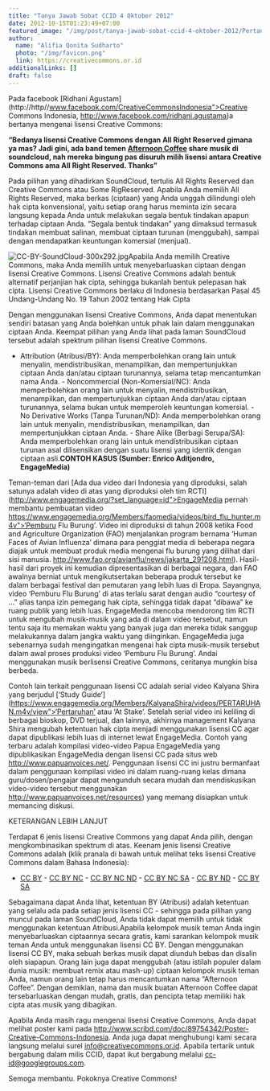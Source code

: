 ```yaml
---
title: "Tanya Jawab Sobat CCID 4 Oktober 2012"
date: 2012-10-15T01:23:49+07:00
featured_image: "/img/post/tanya-jawab-sobat-ccid-4-oktober-2012/Pertanyaan-4-Oktober-2012.jpg"
author:
  name: "Alifia Qonita Sudharto"
  photo: "/img/favicon.png"
  link: https://creativecommons.or.id
additionalLinks: []
draft: false
---
```



Pada facebook [Ridhani Agustam](http://http//www.facebook.com/CreativeCommonsIndonesia">Creative Commons Indonesia, http://www.facebook.com/ridhani.agustama)a bertanya mengenai lisensi Creative Commons:

**“Bedanya lisensi Creative Commons dengan All Right Reserved gimana ya mas? Jadi gini, ada band temen [Afternoon Coffee](http://www.facebook.com/afternooncoffee.band) share musik di soundcloud, nah mereka bingung pas disuruh milih lisensi antara Creative Commons ama All Right Reserved. Thanks”**

Pada pilihan yang dihadirkan SoundCloud, tertulis All Rights Reserved dan Creative Commons atau Some RigReserved. Apabila Anda memilih All Rights Reserved, maka berkas (ciptaan) yang Anda unggah dilindungi oleh hak cipta konvensional, yaitu setiap orang harus meminta izin secara langsung kepada Anda untuk melakukan segala bentuk tindakan apapun terhadap ciptaan Anda. “Segala bentuk tindakan” yang dimaksud termasuk tindakan membuat salinan, membuat ciptaan turunan (menggubah), sampai dengan mendapatkan keuntungan komersial (menjual).

<img src="../../uploads/CC-BY-SoundCloud-300x292.jpg" alt="CC-BY-SoundCloud-300x292.jpg" class="img-fluid w-sm-50 mt-3 mb-4">Apabila Anda memilih Creative Commons, maka Anda memilih untuk menyebarluaskan ciptaan dengan lisensi Creative Commons. Lisensi Creative Commons adalah bentuk alternatif perjanjian hak cipta, sehingga bukanlah bentuk pelepasan hak cipta. Lisensi Creative Commons berlaku di Indonesia berdasarkan Pasal 45 Undang-Undang No. 19 Tahun 2002 tentang Hak Cipta

Dengan menggunakan lisensi Creative Commons, Anda dapat menentukan sendiri batasan yang Anda bolehkan untuk pihak lain dalam menggunakan ciptaan Anda. Keempat pilihan yang Anda lihat pada laman SoundCloud tersebut adalah spektrum pilihan lisensi Creative Commons.

  - Attribution (Atribusi/BY): Anda memperbolehkan orang lain untuk menyalin, mendistribusikan, menampilkan, dan mempertunjukkan ciptaan Anda dan/atau ciptaan turunannya, selama tetap mencantumkan nama Anda.  - Noncommercial (Non-Komersial/NC): Anda memperbolehkan orang lain untuk menyalin, mendistribusikan, menampilkan, dan mempertunjukkan ciptaan Anda dan/atau ciptaan turunannya, selama bukan untuk memperoleh keuntungan komersial.  - No Derivative Works (Tanpa Turunan/ND): Anda memperbolehkan orang lain untuk menyalin, mendistribusikan, menampilkan, dan mempertunjukkan ciptaan Anda.  - Share Alike (Berbagi Serupa/SA): Anda memperbolehkan orang lain untuk mendistribusikan ciptaan turunan asal dilisensikan dengan suatu lisensi yang identik dengan ciptaan asli.**CONTOH KASUS (Sumber: Enrico Aditjondro, EngageMedia)**

  

Teman-teman dari [Ada dua video dari Indonesia yang diproduksi, salah satunya adalah video di atas yang diproduksi oleh tim RCTI](http://www.engagemedia.org/?set_language=id">EngageMedia pernah membantu pembuatan video https://www.engagemedia.org/Members/faomedia/videos/bird_flu_hunter.m4v">‘Pemburu Flu Burung’. Video ini diproduksi di tahun 2008 ketika Food and Agriculture Organization (FAO) menjalankan program bernama ‘Human Faces of Avian Influenza’ dimana para penggiat media di beberapa negara diajak untuk membuat produk media mengenai flu burung yang dilihat dari sisi manusia. http://www.fao.org/avianflu/news/jakarta_291208.html). Hasil-hasil dari proyek ini kemudian dipresentasikan di berbagai negara, dan FAO awalnya berniat untuk mengikutsertakan beberapa produk tersebut ke dalam berbagai festival dan pemutaran yang lebih luas di Eropa. Sayangnya, video ‘Pemburu Flu Burung’ di atas terlalu sarat dengan audio “courtesy of …” alias tanpa izin pemegang hak cipta, sehingga tidak dapat “dibawa” ke ruang publik yang lebih luas. EngageMedia mencoba mendorong tim RCTI untuk mengubah musik-musik yang ada di dalam video tersebut, namun tentu saja itu memakan waktu yang banyak juga dan mereka tidak sanggup melakukannya dalam jangka waktu yang diinginkan. EngageMedia juga sebenarnya sudah mengingatkan mengenai hak cipta musik-musik tersebut dalam awal proses produksi video ‘Pemburu Flu Burung’. Andai menggunakan musik berlisensi Creative Commons, ceritanya mungkin bisa berbeda.

Contoh lain terkait penggunaan lisensi CC adalah serial video Kalyana Shira yang berjudul [‘Study Guide’](https://www.engagemedia.org/Members/KalyanaShira/videos/PERTARUHAN.m4v/view">‘Pertaruhan’ atau ‘At Stake’. Setelah serial video ini keliling di berbagai bioskop, DVD terjual, dan lainnya, akhirnya management Kalyana Shira mengubah ketentuan hak cipta menjadi menggunakan lisensi CC agar dapat dipublikasi lebih luas di internet lewat EngageMedia. Contoh yang terbaru adalah kompilasi video-video Papua EngageMedia yang dipublikasikan EngageMedia dengan lisensi CC pada situs web http://www.papuanvoices.net/. Penggunaan lisensi CC ini justru bermanfaat dalam penggunaan kompilasi video ini dalam ruang-ruang kelas dimana guru/dosen/pengajar dapat mengunduh secara mudah dan mendiskusikan video-video tersebut menggunakan http://www.papuanvoices.net/resources) yang memang disiapkan untuk memancing diskusi.

KETERANGAN LEBIH LANJUT

Terdapat 6 jenis lisensi Creative Commons yang dapat Anda pilih, dengan mengkombinasikan spektrum di atas. Keenam jenis lisensi Creative Commons adalah (klik pranala di bawah untuk melihat teks lisensi Creative Commons dalam Bahasa Indonesia):

  - [CC BY](http://wiki.creativecommons.org/Licenses/by/3.0LegalText_(Indonesian))  - [CC BY NC](http://wiki.creativecommons.org/Licenses/by-nc/3.0LegalText_(Indonesian))  - [CC BY NC ND](http://wiki.creativecommons.org/Licenses/by-nc-nd/3.0LegalText_(Indonesian))  - [CC BY NC SA](http://wiki.creativecommons.org/Licenses/by-nc-sa/3.0LegalText_(Indonesian))  - [CC BY ND](http://wiki.creativecommons.org/Licenses/by-nd/3.0LegalText_(Indonesian))  - [CC BY SA](http://wiki.creativecommons.org/Licenses/by-sa/3.0LegalText_(Indonesian))

  

  Sebagaimana dapat Anda lihat, ketentuan BY (Atribusi) adalah ketentuan yang selalu ada pada setiap jenis lisensi CC - sehingga pada pilihan yang muncul pada laman SoundCloud, Anda tidak dapat memilih untuk tidak menggunakan ketentuan Atribusi.Apabila kelompok musik teman Anda ingin menyebarluaskan ciptaannya secara gratis, kami sarankan kelompok musik teman Anda untuk menggunakan lisensi CC BY. Dengan menggunakan lisensi CC BY, maka sebuah berkas musik dapat diunduh bebas dan disalin oleh siapapun. Orang lain juga dapat menggubah (atau istilah populer dalam dunia musik: membuat remix atau mash-up) ciptaan kelompok musik teman Anda, namun orang lain tetap harus mencantumkan nama “Afternoon Coffee”. Dengan demikian, nama dan musik buatan Afternoon Coffee dapat tersebarluaskan dengan mudah, gratis, dan pencipta tetap memiliki hak cipta atas musik yang dibagikan.

Apabila Anda masih ragu mengenai lisensi Creative Commons, Anda dapat melihat poster kami pada http://www.scribd.com/doc/89754342/Poster-Creative-Commons-Indonesia. Anda juga dapat menghubungi kami secara langsung melalui surel info@creativecommons.or.id. Apabila tertarik untuk bergabung dalam milis CCID, dapat ikut bergabung melalui cc-id@googlegroups.com.

Semoga membantu. Pokoknya Creative Commons!